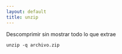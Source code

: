 ```yaml
---
layout: default
title: unzip
---
```

Descomprimir sin mostrar todo lo que extrae

    unzip -q archivo.zip

